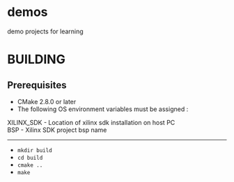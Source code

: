 # demos
 demo projects for learning

BUILDING
========


Prerequisites
-------------------------------

 * CMake 2.8.0 or later
 * The following OS environment variables must be assigned :

  XILINX_SDK    - Location of xilinx sdk installation on host PC  
  BSP           - Xilinx SDK project bsp name  


--------------

   * `mkdir build`
   * `cd build`
   * `cmake ..`
   * `make`
